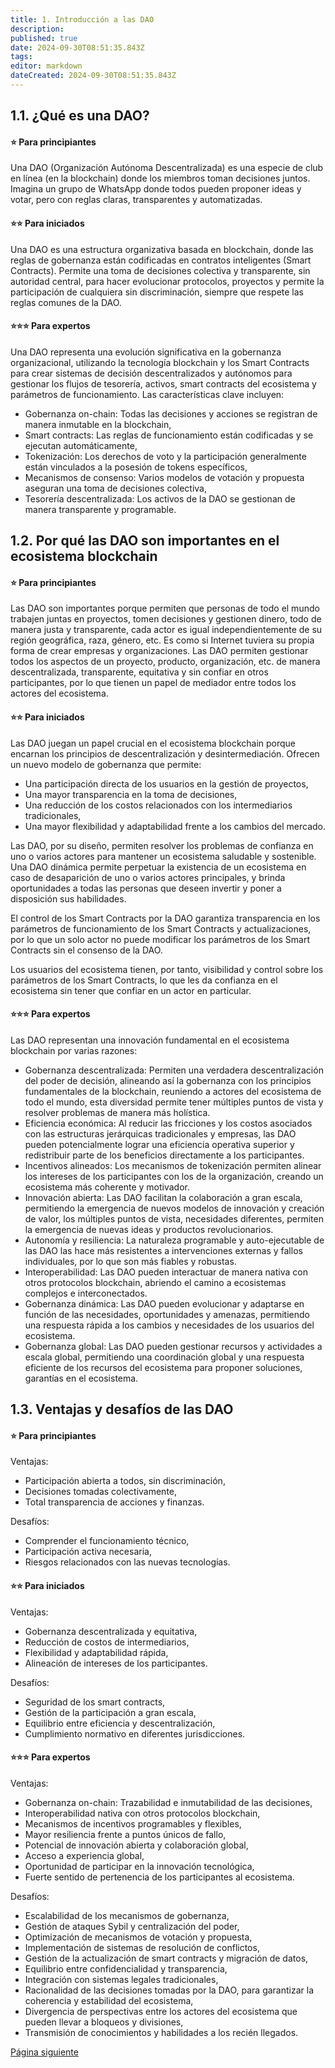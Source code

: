```yaml
---
title: 1. Introducción a las DAO
description: 
published: true
date: 2024-09-30T08:51:35.843Z
tags: 
editor: markdown
dateCreated: 2024-09-30T08:51:35.843Z
---
```


## **1.1. ¿Qué es una DAO?**

#### **⭐ Para principiantes**

Una DAO (Organización Autónoma Descentralizada) es una especie de club en línea (en la blockchain) donde los miembros toman decisiones juntos. Imagina un grupo de WhatsApp donde todos pueden proponer ideas y votar, pero con reglas claras, transparentes y automatizadas.
<br>

#### **⭐⭐ Para iniciados**

Una DAO es una estructura organizativa basada en blockchain, donde las reglas de gobernanza están codificadas en contratos inteligentes (Smart Contracts). Permite una toma de decisiones colectiva y transparente, sin autoridad central, para hacer evolucionar protocolos, proyectos y permite la participación de cualquiera sin discriminación, siempre que respete las reglas comunes de la DAO.

#### **⭐⭐⭐ Para expertos**

Una DAO representa una evolución significativa en la gobernanza organizacional, utilizando la tecnología blockchain y los Smart Contracts para crear sistemas de decisión descentralizados y autónomos para gestionar los flujos de tesorería, activos, smart contracts del ecosistema y parámetros de funcionamiento. Las características clave incluyen:

-   Gobernanza on-chain: Todas las decisiones y acciones se registran de manera inmutable en la blockchain,
-   Smart contracts: Las reglas de funcionamiento están codificadas y se ejecutan automáticamente,
-   Tokenización: Los derechos de voto y la participación generalmente están vinculados a la posesión de tokens específicos,
-   Mecanismos de consenso: Varios modelos de votación y propuesta aseguran una toma de decisiones colectiva,
-   Tesorería descentralizada: Los activos de la DAO se gestionan de manera transparente y programable.

## **1.2. Por qué las DAO son importantes en el ecosistema blockchain**

#### **⭐ Para principiantes**

Las DAO son importantes porque permiten que personas de todo el mundo trabajen juntas en proyectos, tomen decisiones y gestionen dinero, todo de manera justa y transparente, cada actor es igual independientemente de su región geográfica, raza, género, etc. Es como si Internet tuviera su propia forma de crear empresas y organizaciones. Las DAO permiten gestionar todos los aspectos de un proyecto, producto, organización, etc. de manera descentralizada, transparente, equitativa y sin confiar en otros participantes, por lo que tienen un papel de mediador entre todos los actores del ecosistema.

#### **⭐⭐ Para iniciados**

Las DAO juegan un papel crucial en el ecosistema blockchain porque encarnan los principios de descentralización y desintermediación. Ofrecen un nuevo modelo de gobernanza que permite:

-   Una participación directa de los usuarios en la gestión de proyectos,
-   Una mayor transparencia en la toma de decisiones,
-   Una reducción de los costos relacionados con los intermediarios tradicionales,
-   Una mayor flexibilidad y adaptabilidad frente a los cambios del mercado.

Las DAO, por su diseño, permiten resolver los problemas de confianza en uno o varios actores para mantener un ecosistema saludable y sostenible. Una DAO dinámica permite perpetuar la existencia de un ecosistema en caso de desaparición de uno o varios actores principales, y brinda oportunidades a todas las personas que deseen invertir y poner a disposición sus habilidades.

El control de los Smart Contracts por la DAO garantiza transparencia en los parámetros de funcionamiento de los Smart Contracts y actualizaciones, por lo que un solo actor no puede modificar los parámetros de los Smart Contracts sin el consenso de la DAO.

Los usuarios del ecosistema tienen, por tanto, visibilidad y control sobre los parámetros de los Smart Contracts, lo que les da confianza en el ecosistema sin tener que confiar en un actor en particular.

#### **⭐⭐⭐ Para expertos**

Las DAO representan una innovación fundamental en el ecosistema blockchain por varias razones:

-   Gobernanza descentralizada: Permiten una verdadera descentralización del poder de decisión, alineando así la gobernanza con los principios fundamentales de la blockchain, reuniendo a actores del ecosistema de todo el mundo, esta diversidad permite tener múltiples puntos de vista y resolver problemas de manera más holística.
-   Eficiencia económica: Al reducir las fricciones y los costos asociados con las estructuras jerárquicas tradicionales y empresas, las DAO pueden potencialmente lograr una eficiencia operativa superior y redistribuir parte de los beneficios directamente a los participantes.
-   Incentivos alineados: Los mecanismos de tokenización permiten alinear los intereses de los participantes con los de la organización, creando un ecosistema más coherente y motivador.
-   Innovación abierta: Las DAO facilitan la colaboración a gran escala, permitiendo la emergencia de nuevos modelos de innovación y creación de valor, los múltiples puntos de vista, necesidades diferentes, permiten la emergencia de nuevas ideas y productos revolucionarios.
-   Autonomía y resiliencia: La naturaleza programable y auto-ejecutable de las DAO las hace más resistentes a intervenciones externas y fallos individuales, por lo que son más fiables y robustas.
-   Interoperabilidad: Las DAO pueden interactuar de manera nativa con otros protocolos blockchain, abriendo el camino a ecosistemas complejos e interconectados.
-   Gobernanza dinámica: Las DAO pueden evolucionar y adaptarse en función de las necesidades, oportunidades y amenazas, permitiendo una respuesta rápida a los cambios y necesidades de los usuarios del ecosistema.
-   Gobernanza global: Las DAO pueden gestionar recursos y actividades a escala global, permitiendo una coordinación global y una respuesta eficiente de los recursos del ecosistema para proponer soluciones, garantías en el ecosistema.

## **1.3. Ventajas y desafíos de las DAO**

#### **⭐ Para principiantes**

Ventajas:

-   Participación abierta a todos, sin discriminación,
-   Decisiones tomadas colectivamente,
-   Total transparencia de acciones y finanzas.

Desafíos:

-   Comprender el funcionamiento técnico,
-   Participación activa necesaria,
-   Riesgos relacionados con las nuevas tecnologías.  
     

#### **⭐⭐ Para iniciados**

Ventajas:

-   Gobernanza descentralizada y equitativa,
-   Reducción de costos de intermediarios,
-   Flexibilidad y adaptabilidad rápida,
-   Alineación de intereses de los participantes.

Desafíos:

-   Seguridad de los smart contracts,
-   Gestión de la participación a gran escala,
-   Equilibrio entre eficiencia y descentralización,
-   Cumplimiento normativo en diferentes jurisdicciones.  
     

#### **⭐⭐⭐ Para expertos**

Ventajas:

-   Gobernanza on-chain: Trazabilidad e inmutabilidad de las decisiones,
-   Interoperabilidad nativa con otros protocolos blockchain,
-   Mecanismos de incentivos programables y flexibles,
-   Mayor resiliencia frente a puntos únicos de fallo,
-   Potencial de innovación abierta y colaboración global,
-   Acceso a experiencia global,
-   Oportunidad de participar en la innovación tecnológica,
-   Fuerte sentido de pertenencia de los participantes al ecosistema.

Desafíos:

-   Escalabilidad de los mecanismos de gobernanza,
-   Gestión de ataques Sybil y centralización del poder,
-   Optimización de mecanismos de votación y propuesta,
-   Implementación de sistemas de resolución de conflictos,
-   Gestión de la actualización de smart contracts y migración de datos,
-   Equilibrio entre confidencialidad y transparencia,
-   Integración con sistemas legales tradicionales,
-   Racionalidad de las decisiones tomadas por la DAO, para garantizar la coherencia y estabilidad del ecosistema,
-   Divergencia de perspectivas entre los actores del ecosistema que pueden llevar a bloqueos y divisiones,
-   Transmisión de conocimientos y habilidades a los recién llegados.

[Página siguiente](/es/DAO/DAO_RealToken)